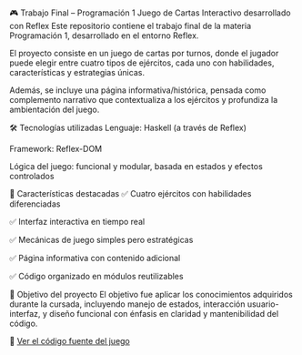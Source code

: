🎮 Trabajo Final – Programación 1
Juego de Cartas Interactivo desarrollado con Reflex
Este repositorio contiene el trabajo final de la materia Programación 1, desarrollado en el entorno Reflex.

El proyecto consiste en un juego de cartas por turnos, donde el jugador puede elegir entre cuatro tipos de ejércitos, cada uno con habilidades, características y estrategias únicas.

Además, se incluye una página informativa/histórica, pensada como complemento narrativo que contextualiza a los ejércitos y profundiza la ambientación del juego.

🛠️ Tecnologías utilizadas
Lenguaje: Haskell (a través de Reflex)

Framework: Reflex-DOM

Lógica del juego: funcional y modular, basada en estados y efectos controlados

📌 Características destacadas
✅ Cuatro ejércitos con habilidades diferenciadas

✅ Interfaz interactiva en tiempo real

✅ Mecánicas de juego simples pero estratégicas

✅ Página informativa con contenido adicional

✅ Código organizado en módulos reutilizables

🚀 Objetivo del proyecto
El objetivo fue aplicar los conocimientos adquiridos durante la cursada, incluyendo manejo de estados, interacción usuario-interfaz, y diseño funcional con énfasis en claridad y mantenibilidad del código.

📁 [Ver el código fuente del juego](https://github.com/LucasJavierPerez/Programacion1/tree/main/juego)
